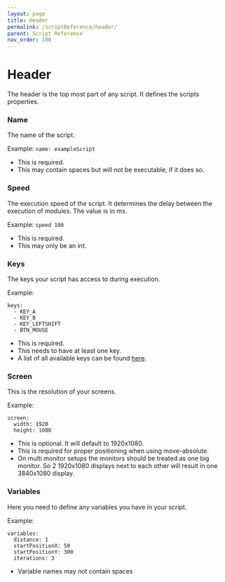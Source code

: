 ```yaml
---
layout: page
title: Header
permalink: /scriptReference/header/
parent: Script Reference
nav_order: 100
---
```


# Header

The header is the top most part of any script. It defines the scripts properties.

### Name

The name of the script.

Example:
`name: exampleScript`

- This is required.
- This may contain spaces but will not be executable, if it does so.

### Speed

The execution speed of the script. It determines the delay between the execution of modules. The value is in ms.

Example:
`speed 100`

- This is required.
- This may only be an int.

### Keys

The keys your script has access to during execution.

Example:
```
keys:
  - KEY_A
  - KEY_B
  - KEY_LEFTSHIFT
  - BTN_MOUSE
```

- This is required.
- This needs to have at least one key.
- A list of all available keys can be found [here](https://nmstr.github.io/taskZen/availableKeys).

### Screen

This is the resolution of your screens.

Example:
```
screen:
  width: 1920
  height: 1080
```

- This is optional. It will default to 1920x1080.
- This is required for proper positioning when using move-absolute.
- On multi monitor setups the monitors should be treated as one big monitor. So 2 1920x1080 displays next to each other will result in one 3840x1080 display.

### Variables

Here you need to define any variables you have in your script.

Example:
```
variables:
  distance: 1
  startPositionX: 50
  startPositionY: 300
  iterations: 3
```

- Variable names may not contain spaces
